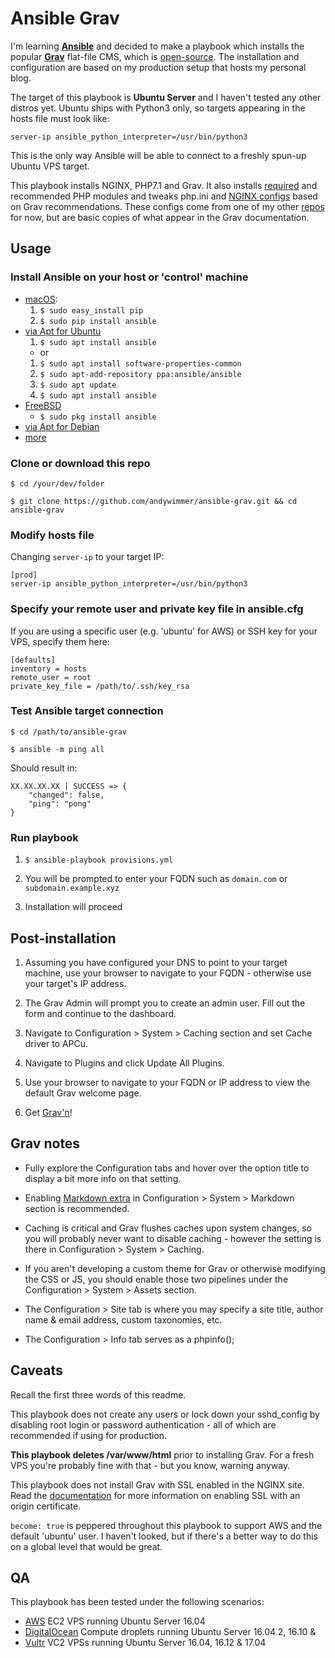 # Ansible Grav

I'm learning **[Ansible](https://www.ansible.com/)** and decided to make a playbook which installs the popular **[Grav](https://getgrav.org/)** flat-file CMS, which is [open-source](https://github.com/getgrav/grav). The installation and configuration are based on my production setup that hosts my personal blog.

The target of this playbook is **Ubuntu Server** and I haven't tested any other distros yet. Ubuntu ships with Python3 only, so targets appearing in the hosts file must look like:  

`server-ip ansible_python_interpreter=/usr/bin/python3`

This is the only way Ansible will be able to connect to a freshly spun-up Ubuntu VPS target.

This playbook installs NGINX, PHP7.1 and Grav. It also installs [required](https://learn.getgrav.org/basics/requirements#php-requirements) and recommended PHP modules and tweaks php.ini and [NGINX configs](https://learn.getgrav.org/webservers-hosting/local/nginx) based on Grav recommendations. These configs come from one of my other [repos](https://github.com/andywimmer/grav-nginx-configs) for now, but are basic copies of what appear in the Grav documentation.

## Usage

### Install Ansible on your host or 'control' machine

*   [macOS](http://docs.ansible.com/ansible/intro_installation.html#latest-releases-via-pip):
    1.  `$ sudo easy_install pip`
    2.  `$ sudo pip install ansible`
*   [via Apt for Ubuntu](http://docs.ansible.com/ansible/intro_installation.html#latest-releases-via-apt-ubuntu)
    1.  `$ sudo apt install ansible`
    *   or  
    1.  `$ sudo apt install software-properties-common`
    2.  `$ sudo apt-add-repository ppa:ansible/ansible`
    3.  `$ sudo apt update`
    4.  `$ sudo apt install ansible`
*   [FreeBSD](http://docs.ansible.com/ansible/intro_installation.html#latest-releases-via-pkg-freebsd)
    *   `$ sudo pkg install ansible`
*   [via Apt for Debian](http://docs.ansible.com/ansible/intro_installation.html#latest-releases-via-apt-debian)
*   [more](http://docs.ansible.com/ansible/intro_installation.html#installing-the-control-machine)

### Clone or download this repo

`$ cd /your/dev/folder`

`$ git clone https://github.com/andywimmer/ansible-grav.git && cd ansible-grav`

### Modify hosts file

Changing `server-ip` to your target IP:

```
[prod]
server-ip ansible_python_interpreter=/usr/bin/python3
```

### Specify your remote user and private key file in ansible.cfg

If you are using a specific user (e.g. 'ubuntu' for AWS) or SSH key for your VPS, specify them here:

```
[defaults]
inventory = hosts
remote_user = root
private_key_file = /path/to/.ssh/key_rsa
```

### Test Ansible target connection

`$ cd /path/to/ansible-grav`

`$ ansible -m ping all`

Should result in:

```
XX.XX.XX.XX | SUCCESS => {
    "changed": false,
    "ping": "pong"
}
```

### Run playbook

1.   `$ ansible-playbook provisions.yml`

2.   You will be prompted to enter your FQDN such as `domain.com` or `subdomain.example.xyz`

3.   Installation will proceed

## Post-installation

1.   Assuming you have configured your DNS to point to your target machine, use your browser to navigate to your FQDN - otherwise use your target's IP address.

2.   The Grav Admin will prompt you to create an admin user. Fill out the form and continue to the dashboard.

3.   Navigate to Configuration > System > Caching section and set Cache driver to APCu.

4.   Navigate to Plugins and click Update All Plugins.

5.   Use your browser to navigate to your FQDN or IP address to view the default Grav welcome page.

6.   Get [Grav'n](https://learn.getgrav.org/)!

## Grav notes

*   Fully explore the Configuration tabs and hover over the option title to display a bit more info on that setting.

*   Enabling [Markdown extra](https://michelf.ca/projects/php-markdown/extra/) in Configuration > System > Markdown section is recommended.

*   Caching is critical and Grav flushes caches upon system changes, so you will probably never want to disable caching - however the setting is there in Configuration > System > Caching.

*   If you aren't developing a custom theme for Grav or otherwise modifying the CSS or JS, you should enable those two pipelines under the Configuration > System > Assets section.

  *   The Configuration > Site tab is where you may specify a site title, author name & email address, custom taxonomies, etc.

*   The Configuration > Info tab serves as a phpinfo();

## Caveats

Recall the first three words of this readme.

This playbook does not create any users or lock down your sshd_config by disabling root login or password authentication - all of which are recommended if using for production.

**This playbook deletes /var/www/html** prior to installing Grav. For a fresh VPS you're probably fine with that - but you know, warning anyway.

This playbook does not install Grav with SSL enabled in the NGINX site. Read the [documentation](https://learn.getgrav.org/webservers-hosting/local/nginx#using-ssl-with-an-existing-certificate) for more information on enabling SSL with an origin certificate.

`become: true` is peppered throughout this playbook to support AWS and the default 'ubuntu' user. I haven't looked, but if there's a better way to do this on a global level that would be great.

## QA

This playbook has been tested under the following scenarios:

*   [AWS](https://aws.amazon.com/) EC2 VPS running Ubuntu Server 16.04
*   [DigitalOcean](https://www.digitalocean.com/) Compute droplets running Ubuntu Server 16.04.2, 16.10 &
*   [Vultr](https://www.vultr.com/) VC2 VPSs running Ubuntu Server 16.04, 16.12 & 17.04

